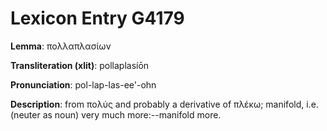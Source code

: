 # Lexicon Entry G4179

**Lemma**: πολλαπλασίων

**Transliteration (xlit)**: pollaplasíōn

**Pronunciation**: pol-lap-las-ee'-ohn

**Description**:
from πολύς and probably a derivative of πλέκω; manifold, i.e. (neuter as noun) very much more:--manifold more.
